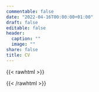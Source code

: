 ```yaml
---
commentable: false
date: "2022-04-16T00:00:00+01:00"
draft: false
editable: false
header:
  caption: ""
  image: ""
share: false
title: CV
---
```


{{< rawhtml >}}
<div id="adobe-dc-view" style="max-width: 800px;"></div>
<script src="https://documentcloud.adobe.com/view-sdk/main.js"></script>
<script type="text/javascript">
	document.addEventListener("adobe_dc_view_sdk.ready", function(){ 
		var adobeDCView = new AdobeDC.View({clientId: "11b63b23cecc43a99e8669ed7d8d47a3", divId: "adobe-dc-view"});
		adobeDCView.previewFile({
			content:{location: {url: "https://harveybarnhard.com/uploads/cv-harvey-barnhard.pdf"}},
			metaData:{fileName: "cv-harvey-barnhard.pdf"}
		}, {embedMode: "IN_LINE"});
	});
</script>
{{< /rawhtml >}}